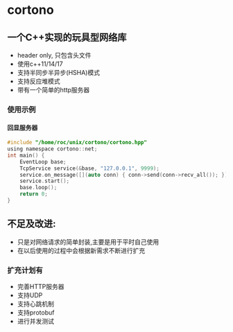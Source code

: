# cortono

## 一个C++实现的玩具型网络库

* header only, 只包含头文件
* 使用c++11/14/17
* 支持半同步半异步(HSHA)模式
* 支持反应堆模式
* 带有一个简单的http服务器


### 使用示例

#### 回显服务器

```c
#include "/home/roc/unix/cortono/cortono.hpp"
using namespace cortono::net;
int main() {
    EventLoop base;
    TcpService service(&base, "127.0.0.1", 9999);
    service.on_message([](auto conn) { conn->send(conn->recv_all()); });
    service.start();
    base.loop();
    return 0;
}
```

## 不足及改进:

* 只是对网络请求的简单封装,主要是用于平时自己使用
* 在以后使用的过程中会根据新需求不断进行扩充

### 扩充计划有

* 完善HTTP服务器
* 支持UDP
* 支持心跳机制
* 支持protobuf
* 进行并发测试
